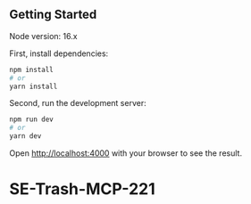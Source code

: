 ## Getting Started

Node version: 16.x

First, install dependencies:

```bash
npm install
# or
yarn install
```

Second, run the development server:

```bash
npm run dev
# or
yarn dev
```

Open [http://localhost:4000](http://localhost:4000) with your browser to see the result.

# SE-Trash-MCP-221
